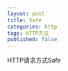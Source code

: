 ```yaml
---
layout: post
title: Safe
categories: http
tags: HTTP方法
published: false
---
```


HTTP请求方式Safe